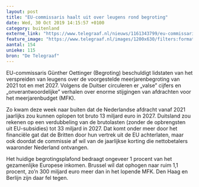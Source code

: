 ```yaml
---
layout: post
title: "EU-commissaris haalt uit over leugens rond begroting"
date: Wed, 30 Oct 2019 14:15:57 +0100
category: buitenland
externe_link: "https://www.telegraaf.nl/nieuws/1161343799/eu-commissaris-haalt-uit-over-leugens-rond-begroting"
feature_image: "https://www.telegraaf.nl/images/1200x630/filters:format(jpeg):quality(80)/cdn-kiosk-api.telegraaf.nl/68d757b0-fb17-11e9-a66c-02c309bc01c1.jpg"
aantal: 154
unieke: 115
bron: "De Telegraaf"
---
```


<p class="intro">EU-commissaris Günther Oettinger (Begroting) beschuldigt lidstaten van het verspreiden van leugens over de voorgestelde meerjarenbegroting van 2021 tot en met 2027. Volgens de Duitser circuleren er „valse” cijfers en „onverantwoordelijke” verhalen over enorme stijgingen van afdrachten voor het meerjarenbudget (MFK).</p> <p>Zo kwam deze week naar buiten dat de Nederlandse afdracht vanaf 2021 jaarlijks zou kunnen oplopen tot bruto 13 miljard euro in 2027. Duitsland zou rekenen op een verdubbeling van de brutolasten (zonder de opbrengsten uit EU-subsidies) tot 33 miljard in 2027. Dat komt onder meer door het financiële gat dat de Britten door hun vertrek uit de EU achterlaten, maar ook doordat de commissie af wil van de jaarlijkse korting die nettobetalers waaronder Nederland ontvangen.</p><p>Het huidige begrotingsplafond bedraagt ongeveer 1 procent van het gezamenlijke Europese inkomen. Brussel wil dat ophogen naar ruim 1,1 procent, zo’n 300 miljard euro meer dan in het lopende MFK. Den Haag en Berlijn zijn daar fel tegen.</p>
